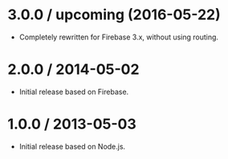 3.0.0 / upcoming (2016-05-22)
==================

* Completely rewritten for Firebase 3.x, without using routing.

2.0.0 / 2014-05-02
==================

* Initial release based on Firebase.

1.0.0 / 2013-05-03
==================

* Initial release based on Node.js.
